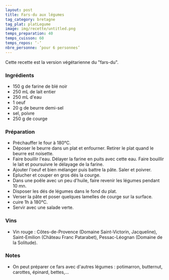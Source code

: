 ```yaml
---
layout: post
title: Fars-du aux légumes
tag_category: bretagne
tag_plat: platLegume
image: img/recette/untitled.png
temps_preparation: 40
temps_cuisson: 60
temps_repos: ‘-‘
nbre_personne: ‘pour 6 personnes’
---
```


Cette recette est la version végétarienne du "fars-du".

### Ingrédients
* 150 g de farine de blé noir
* 250 mL de lait entier
* 250 mL d'eau
* 1 oeuf
* 20 g de beurre demi-sel
* sel, poivre
* 250 g de courge

### Préparation
* Préchauffer le four à 180°C.
* Déposer le beurre dans un plat et enfourner. Retirer le plat quand le beurre est noisette.
* Faire bouillir l'eau. Délayer la farine en puits avec cette eau. Faire bouillir le lait et poursuivre le délayage de la farine.
* Ajouter l'oeuf et bien mélanger puis battre la pâte. Saler et poivrer.
* Eplucher et couper en gros dés la courge.
* Dans une poêle avec un peu d'huile, faire revenir les légumes pendant 10 mn.
* Disposer les dés de légumes dans le fond du plat.
* Verser la pâte et poser quelques lamelles de courge sur la surface.
* cuire 1h à 180°C.
* Servir avec une salade verte.

### Vins
* Vin rouge : Côtes-de-Provence (Domaine Saint-Victorin, Jacqueline), Saint-Emilion (Château Franc Patarabet), Pessac-Léognan (Domaine de la Solitude).

### Notes
* On peut préparer ce fars avec d'autres légumes : potimarron, butternut, carottes, épinard, bettes,...
